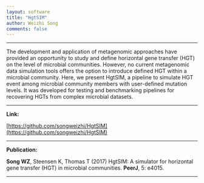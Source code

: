 ```yaml
---
layout: software
title: "HgtSIM"
author: Weizhi Song
comments: false
---
```


___

The development and application of metagenomic approaches have provided an opportunity to study and define horizontal gene transfer (HGT) on the level of microbial communities. However, no current metagenomic data simulation tools offers the option to introduce defined HGT within a microbial community. Here, we present HgtSIM, a pipeline to simulate HGT event among microbial community members with user-defined mutation levels. It was developed for testing and benchmarking pipelines for recovering HGTs from complex microbial datasets.

___

**Link:**

[https://github.com/songweizhi/HgtSIM](https://github.com/songweizhi/HgtSIM)

___

**Publication:**

**Song WZ**, Steensen K, Thomas T (2017) HgtSIM: A simulator for horizontal gene transfer (HGT) in microbial communities. **PeerJ**, 5: e4015.

___
